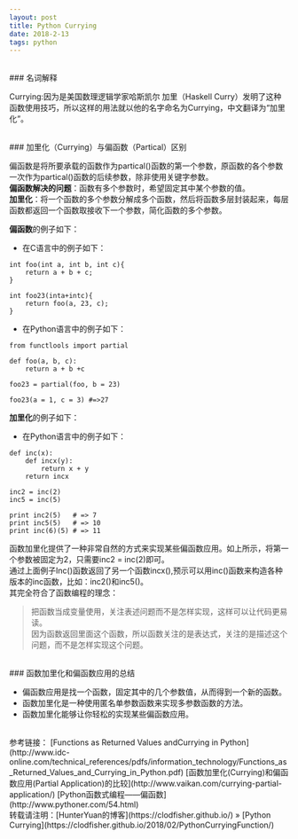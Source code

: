 ```yaml
---
layout: post
title: Python Currying
date: 2018-2-13 
tags: python        
---
```

<br>
### 名词解释    

Currying:因为是美国数理逻辑学家哈斯凯尔 加里（Haskell Curry）发明了这种函数使用技巧，所以这样的用法就以他的名字命名为Currying，中文翻译为“加里化”。    

<br> 
### 加里化（Currying）与偏函数（Partical）区别    

偏函数是将所要承载的函数作为partical()函数的第一个参数，原函数的各个参数一次作为partical()函数的后续参数，除非使用关键字参数。    
**偏函数解决的问题**：函数有多个参数时，希望固定其中某个参数的值。    
**加里化**：将一个函数的多个参数分解成多个函数，然后将函数多层封装起来，每层函数都返回一个函数取接收下一个参数，简化函数的多个参数。    

**偏函数**的例子如下：    
* 在C语言中的例子如下：    

```
int foo(int a, int b, int c){
	return a + b + c;
}

int foo23(inta+intc){
	return foo(a, 23, c);
}
```
* 在Python语言中的例子如下：    

```
from functlools import partial

def foo(a, b, c):
	return a + b +c

foo23 = partial(foo, b = 23)

foo23(a = 1, c = 3) #=>27
```
**加里化**的例子如下：
* 在Python语言中的例子如下：   

```
def inc(x):
	def incx(y):
		return x + y
	return incx

inc2 = inc(2)
inc5 = inc(5)

print inc2(5) 	# => 7
print inc5(5) 	# => 10
print inc(6)(5) # => 11
```
函数加里化提供了一种非常自然的方式来实现某些偏函数应用。如上所示，将第一个参数被固定为2，只需要inc2 = inc(2)即可。    
通过上面例子Inc()函数返回了另一个函数incx(),预示可以用inc()函数来构造各种版本的inc函数，比如：inc2()和inc5()。    
其完全符合了函数编程的理念：    
> 把函数当成变量使用，关注表述问题而不是怎样实现，这样可以让代码更易读。    
> 因为函数返回里面这个函数，所以函数关注的是表达式，关注的是描述这个问题，而不是怎样实现这个问题。   

<br> 
### 函数加里化和偏函数应用的总结

* 偏函数应用是找一个函数，固定其中的几个参数值，从而得到一个新的函数。   
* 函数加里化是一种使用匿名单参数函数来实现多参数函数的方法。    
* 函数加里化能够让你轻松的实现某些偏函数应用。   

<br>
参考链接：    
[Functions as Returned Values andCurrying in Python](http://www.idc-online.com/technical_references/pdfs/information_technology/Functions_as_Returned_Values_and_Currying_in_Python.pdf)    
[函数加里化(Currying)和偏函数应用(Partial Application)的比较](http://www.vaikan.com/currying-partial-application/)       
[Python函数式编程——偏函数](http://www.pythoner.com/54.html)       


<br> 
转载请注明：[HunterYuan的博客](https://clodfisher.github.io/) » [Python Currying](https://clodfisher.github.io/2018/02/PythonCurryingFunction/)   
